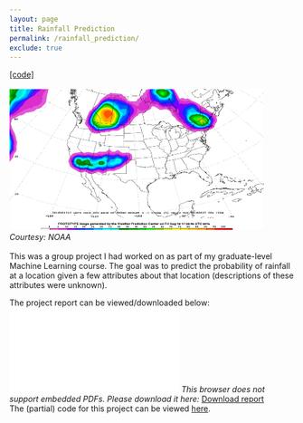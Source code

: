 ```yaml
---
layout: page
title: Rainfall Prediction
permalink: /rainfall_prediction/
exclude: true
---
```

<a href="/files/rainfall_code.html">[code]</a>
<br><br>
<img src="../files/rainfall_image.png" height="250" width="450"/><br>
<i> Courtesy: NOAA </i>
<br><br>
This was a group project I had worked on as part of my graduate-level Machine Learning course. The goal was to predict the probability of rainfall at a location given a few attributes about that location (descriptions of these attributes were unknown).

The project report can be viewed/downloaded below:
<object data="/files/rainfall_report.pdf" type="application/pdf" width="360px" height="400px">
    <embed src="/files/rainfall_report.pdf">
        <i>This browser does not support embedded PDFs. Please download it here: </i><a href="/files/rainfall_report.pdf">Download report</a>
    </embed>
</object>
<br>
The (partial) code for this project can be viewed <a href="../files/rainfall_code.html">here</a>.
